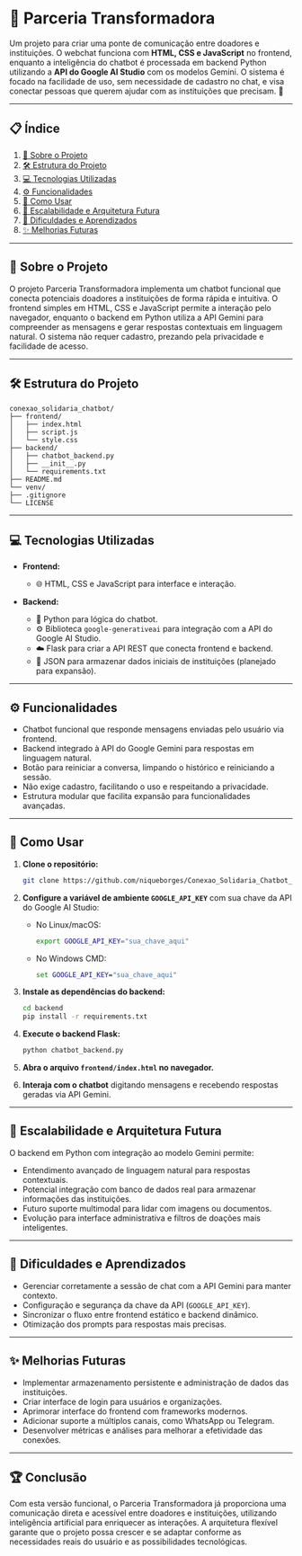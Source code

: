 # 🤝 Parceria Transformadora

Um projeto para criar uma ponte de comunicação entre doadores e instituições. O webchat funciona com **HTML, CSS e JavaScript** no frontend, enquanto a inteligência do chatbot é processada em backend Python utilizando a **API do Google AI Studio** com os modelos Gemini. O sistema é focado na facilidade de uso, sem necessidade de cadastro no chat, e visa conectar pessoas que querem ajudar com as instituições que precisam. 🚀

---

## 📋 Índice

1. [📖 Sobre o Projeto](#-sobre-o-projeto)
2. [🛠️ Estrutura do Projeto](#️-estrutura-do-projeto)
3. [💻 Tecnologias Utilizadas](#-tecnologias-utilizadas)
4. [⚙️ Funcionalidades](#️-funcionalidades)
5. [📂 Como Usar](#-como-usar)
6. [🚀 Escalabilidade e Arquitetura Futura](#-escalabilidade-e-arquitetura-futura)
7. [🚧 Dificuldades e Aprendizados](#-dificuldades-e-aprendizados)
8. [✨ Melhorias Futuras](#-melhorias-futuras)

---

## 📖 Sobre o Projeto

O projeto Parceria Transformadora implementa um chatbot funcional que conecta potenciais doadores a instituições de forma rápida e intuitiva. O frontend simples em HTML, CSS e JavaScript permite a interação pelo navegador, enquanto o backend em Python utiliza a API Gemini para compreender as mensagens e gerar respostas contextuais em linguagem natural. O sistema não requer cadastro, prezando pela privacidade e facilidade de acesso.

---

## 🛠️ Estrutura do Projeto

```
conexao_solidaria_chatbot/
├── frontend/
│   ├── index.html
│   ├── script.js
│   └── style.css
├── backend/
│   ├── chatbot_backend.py
│   ├── __init__.py
│   └── requirements.txt
├── README.md
└── venv/
├── .gitignore
└── LICENSE 
```

---

## 💻 Tecnologias Utilizadas

* **Frontend:**

  * 🌐 HTML, CSS e JavaScript para interface e interação.
* **Backend:**

  * 🐍 Python para lógica do chatbot.
  * ⚙️ Biblioteca `google-generativeai` para integração com a API do Google AI Studio.
  * ☁️ Flask para criar a API REST que conecta frontend e backend.
  * 💾 JSON para armazenar dados iniciais de instituições (planejado para expansão).

---

## ⚙️ Funcionalidades

* Chatbot funcional que responde mensagens enviadas pelo usuário via frontend.
* Backend integrado à API do Google Gemini para respostas em linguagem natural.
* Botão para reiniciar a conversa, limpando o histórico e reiniciando a sessão.
* Não exige cadastro, facilitando o uso e respeitando a privacidade.
* Estrutura modular que facilita expansão para funcionalidades avançadas.

---

## 📂 Como Usar

1. **Clone o repositório:**

   ```bash
   git clone https://github.com/niqueborges/Conexao_Solidaria_Chatbot_Gemini.git
   ```

2. **Configure a variável de ambiente `GOOGLE_API_KEY`** com sua chave da API do Google AI Studio:

   * No Linux/macOS:

     ```bash
     export GOOGLE_API_KEY="sua_chave_aqui"
     ```
   * No Windows CMD:

     ```cmd
     set GOOGLE_API_KEY="sua_chave_aqui"
     ```

3. **Instale as dependências do backend:**

   ```bash
   cd backend
   pip install -r requirements.txt
   ```

4. **Execute o backend Flask:**

   ```bash
   python chatbot_backend.py
   ```

5. **Abra o arquivo `frontend/index.html` no navegador.**

6. **Interaja com o chatbot** digitando mensagens e recebendo respostas geradas via API Gemini.

---

## 🚀 Escalabilidade e Arquitetura Futura

O backend em Python com integração ao modelo Gemini permite:

* Entendimento avançado de linguagem natural para respostas contextuais.
* Potencial integração com banco de dados real para armazenar informações das instituições.
* Futuro suporte multimodal para lidar com imagens ou documentos.
* Evolução para interface administrativa e filtros de doações mais inteligentes.

---

## 🚧 Dificuldades e Aprendizados

* Gerenciar corretamente a sessão de chat com a API Gemini para manter contexto.
* Configuração e segurança da chave da API (`GOOGLE_API_KEY`).
* Sincronizar o fluxo entre frontend estático e backend dinâmico.
* Otimização dos prompts para respostas mais precisas.

---

## ✨ Melhorias Futuras

* Implementar armazenamento persistente e administração de dados das instituições.
* Criar interface de login para usuários e organizações.
* Aprimorar interface do frontend com frameworks modernos.
* Adicionar suporte a múltiplos canais, como WhatsApp ou Telegram.
* Desenvolver métricas e análises para melhorar a efetividade das conexões.

---

## 🏆 Conclusão

Com esta versão funcional, o Parceria Transformadora já proporciona uma comunicação direta e acessível entre doadores e instituições, utilizando inteligência artificial para enriquecer as interações. A arquitetura flexível garante que o projeto possa crescer e se adaptar conforme as necessidades reais do usuário e as possibilidades tecnológicas.


